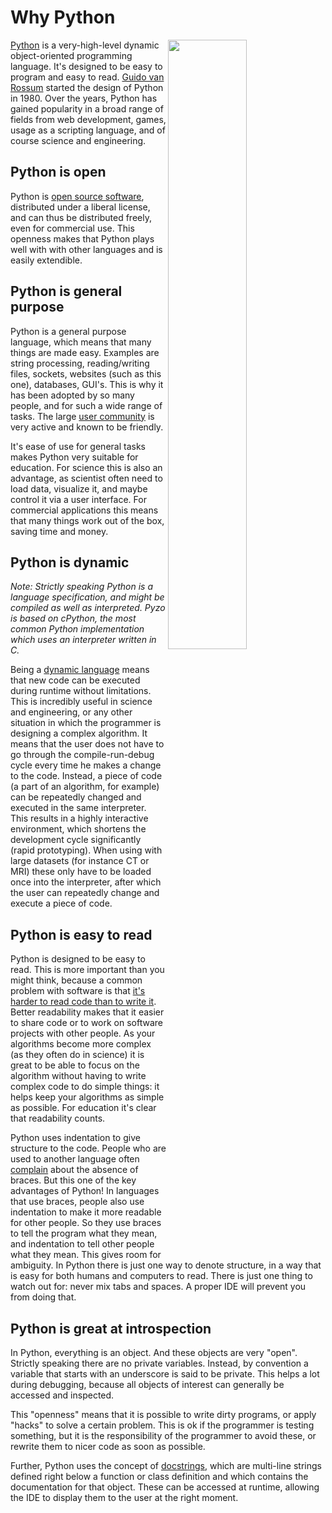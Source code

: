 # Why Python


<img src='python_logo.png' width='50%' align='right'>


[Python](http://www.python.org/about/) is a very-high-level dynamic
object-oriented programming language. It's designed to be easy to
program and easy to read. [Guido van Rossum](http://en.wikipedia.org/wiki/Guido_van_Rossum) started the design
of Python in 1980. Over the years, Python has gained popularity in a
broad range of fields from web development, games, usage as a scripting
language, and of course science and engineering.


## Python is open

Python is [open source software](http://www.opensource.org/), distributed under a liberal license,
and can thus be distributed freely, even for commercial use. This
openness makes that Python plays well with with other languages and is
easily extendible.


## Python is general purpose

Python is a general purpose language, which means that many things are
made easy. Examples are string processing, reading/writing files,
sockets, websites (such as this one), databases, GUI's. This is why it has been adopted
by so many people, and for such a wide range of tasks. The large
[user community](http://python.org/community/) is very active and
known to be friendly.

It's ease of use for general tasks makes Python very suitable for
education. For science this is also an advantage, as scientist often
need to load data, visualize it, and maybe control it via a user
interface. For commercial applications this means that many things work
out of the box, saving time and money.

## Python is dynamic

*Note: Strictly speaking Python is a language specification, and might be
compiled as well as interpreted. Pyzo is based on cPython, the most
common Python implementation which uses an interpreter written in C.*

Being a [dynamic language](http://en.wikipedia.org/wiki/Dynamic_programming_language)
means that new code can be executed during
runtime without limitations. This is incredibly useful in science and
engineering, or any other situation in which the programmer is designing
a complex algorithm. It means that the user does not have to go through
the compile-run-debug cycle every time he makes a change to the code.
Instead, a piece of code (a part of an algorithm, for example) can be
repeatedly changed and executed in the same interpreter. This results
in a highly interactive environment, which shortens the development
cycle significantly (rapid prototyping). When using with large datasets
(for instance CT or MRI) these only have to be loaded once into the
interpreter, after which the user can repeatedly change and execute a
piece of code.


## Python is easy to read

Python is designed to be easy to read. This is more important than you
might think, because a common problem with software is that
[it's harder to read code than to write it](http://www.joelonsoftware.com/articles/fog0000000069.html).
Better readability makes that it easier
to share code or to work on software projects with other people. As
your algorithms become more complex (as they often do in science) it
is great to be able to focus on the algorithm without having to write
complex code to do simple things: it helps keep your algorithms as
simple as possible. For education it's clear that readability counts.

Python uses indentation to give structure to the code. People who are
used to another language often [complain](http://forums.xkcd.com/viewtopic.php?f=11&t=22725) about the absence of braces.
But this one of the key advantages of Python! In languages that use
braces, people also use indentation to make it more readable for other
people. So they use braces to tell the program what they mean, and
indentation to tell other people what they mean. This gives room for
ambiguity. In Python there is just one way to denote structure, in a
way that is easy for both humans and computers to read. There is just
one thing to watch out for: never mix tabs and spaces. A proper
IDE will prevent you from doing that.


## Python is great at introspection

In Python, everything is an object. And these objects are very "open".
Strictly speaking there are no private variables. Instead, by convention
a variable that starts with an underscore is said to be private. This
helps a lot during debugging, because all objects of interest can
generally be accessed and inspected.

This "openness" means that it is possible to write dirty programs, or
apply "hacks" to solve a certain problem. This is ok if the programmer
is testing something, but it is the responsibility of the programmer
to avoid these, or rewrite them to nicer code as soon as possible.

Further, Python uses the concept of [docstrings](http://en.wikipedia.org/wiki/Docstring),
which are multi-line strings defined right below a function or class
definition and which contains the documentation for that object. These
can be accessed at runtime, allowing the IDE to display them to the
user at the right moment.
